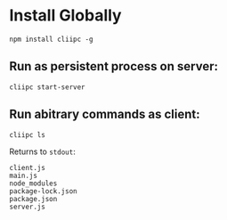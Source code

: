 # Install Globally

```
npm install cliipc -g
```

## Run as persistent process on server:

```
cliipc start-server
```

## Run abitrary commands as client:

```
cliipc ls
```

Returns to `stdout`:

```
client.js
main.js
node_modules
package-lock.json
package.json
server.js
```
